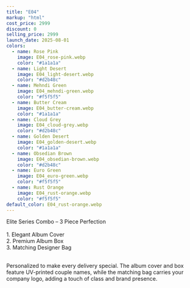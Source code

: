 ```yaml
---
title: "E04"
markup: "html"
cost_price: 2999
discount: 0
selling_price: 2999
launch_date: 2025-08-01
colors:
  - name: Rose Pink
    image: E04_rose-pink.webp
    color: "#1a1a1a"
  - name: Light Desert
    image: E04_light-desert.webp
    color: "#d2b48c"
  - name: Mehndi Green
    image: E04_mehndi-green.webp
    color: "#f5f5f5"
  - name: Butter Cream
    image: E04_butter-cream.webp
    color: "#1a1a1a"
  - name: Cloud Grey
    image: E04_cloud-grey.webp
    color: "#d2b48c"
  - name: Golden Desert
    image: E04_golden-desert.webp
    color: "#1a1a1a"
  - name: Obsedian Brown
    image: E04_obsedian-brown.webp
    color: "#d2b48c"
  - name: Euro Green
    image: E04_euro-green.webp
    color: "#f5f5f5"
  - name: Rust Orange
    image: E04_rust-orange.webp
    color: "#f5f5f5"
default_color: E04_rust-orange.webp
---
```


Elite Series Combo – 3 Piece Perfection<br><br> <span class='text-b font-medium text-lime-300 mb-1'> 1. Elegant Album Cover<br> 2. Premium Album Box<br> 3. Matching Designer Bag<br><br> </span> <div class='max-w-xl mx-auto'> Personalized to make every delivery special. The album cover and box feature UV-printed couple names, while the matching bag carries your company logo, adding a touch of class and brand presence. </div>
